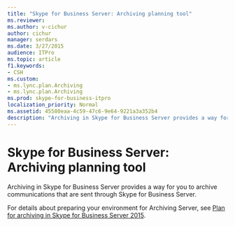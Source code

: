 ```yaml
---
title: "Skype for Business Server: Archiving planning tool"
ms.reviewer: 
ms.author: v-cichur
author: cichur
manager: serdars
ms.date: 3/27/2015
audience: ITPro
ms.topic: article
f1.keywords:
- CSH
ms.custom:
- ms.lync.plan.Archiving
- ms.lync.plan.Archiving
ms.prod: skype-for-business-itpro
localization_priority: Normal
ms.assetid: 45580eaa-4c59-47c6-9e64-9221a3a352b4
description: "Archiving in Skype for Business Server provides a way for you to archive communications that are sent through Skype for Business Server."
---
```


# Skype for Business Server: Archiving planning tool
 
Archiving in Skype for Business Server provides a way for you to archive communications that are sent through Skype for Business Server.
  
For details about preparing your environment for Archiving Server, see [Plan for archiving in Skype for Business Server 2015](../../plan-your-deployment/archiving/archiving.md).
  

